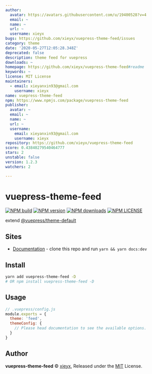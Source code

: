 ```yaml
---
author:
  avatar: https://avatars.githubusercontent.com/u/19400528?v=4
  email: ~
  name: ~
  url: ~
  username: xieyx
bugs: https://github.com/xieyx/vuepress-theme-feed/issues
category: theme
date: '2020-05-27T12:05:28.348Z'
deprecated: false
description: theme feed for vuepress
downloads: ~
homepage: https://github.com/xieyx/vuepress-theme-feed#readme
keywords: ~
license: MIT License
maintainers:
  - email: xieyanxin93@gmail.com
    username: xieyx
name: vuepress-theme-feed
npm: https://www.npmjs.com/package/vuepress-theme-feed
publisher:
  avatar: ~
  email: ~
  name: ~
  url: ~
  username:
    email: xieyanxin93@gmail.com
    username: xieyx
repository: https://github.com/xieyx/vuepress-theme-feed
score: 0.43840279540464777
stars: 2
unstable: false
version: 1.2.3
watchers: 2

---
```


# vuepress-theme-feed
[![NPM build](https://badgen.net/travis/xieyx/vuepress-theme-feed)](https://travis-ci.com/github/xieyx/vuepress-theme-feed)
[![NPM version](https://badgen.net/npm/v/vuepress-theme-feed)](https://npmjs.com/package/vuepress-theme-feed)
[![NPM downloads](https://badgen.net/npm/dt/vuepress-theme-feed)](https://npmjs.com/package/vuepress-theme-feed)
[![NPM LICENSE](https://badgen.net/npm/license/vuepress-theme-feed)](https://github.com/xieyx/vuepress-theme-feed/blob/master/LICENSE)

extend [@vuepress/theme-default](https://www.npmjs.com/package/@vuepress/theme-default)

## Sites

- [Documentation](https://xieyx.github.io/vuepress-theme-feed) - clone this repo and run `yarn && yarn docs:dev`

## Install

```bash
yarn add vuepress-theme-feed -D
# OR npm install vuepress-theme-feed -D
```

## Usage

```js
// .vuepress/config.js
module.exports = {
  theme: 'feed',
  themeConfig: {
    // Please head documentation to see the available options.
  }
}
```

## Author

**vuepress-theme-feed** © [xieyx](https://github.com/xieyx), Released under the [MIT](./LICENSE) License.
